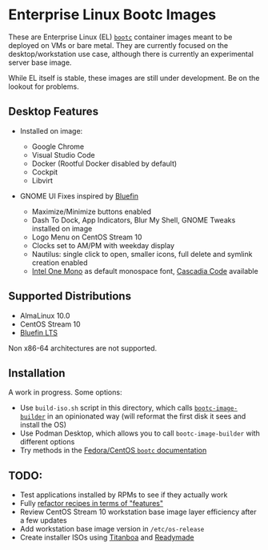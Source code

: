 # Enterprise Linux Bootc Images

These are Enterprise Linux (EL)
[``bootc``](https://developers.redhat.com/articles/2024/09/24/bootc-getting-started-bootable-containers) container images meant to be deployed on VMs or bare metal.  They are currently focused on
the desktop/workstation use case, although there is currently an experimental server base image.

While EL itself is stable, these images are still under development. Be on the lookout for problems.

## Desktop Features

- Installed on image:
    - Google Chrome
    - Visual Studio Code
    - Docker (Rootful Docker disabled by default)
    - Cockpit
    - Libvirt

- GNOME UI Fixes inspired by [Bluefin](https://projectbluefin.io)
    - Maximize/Minimize buttons enabled
    - Dash To Dock, App Indicators, Blur My Shell, GNOME Tweaks installed on image
    - Logo Menu on CentOS Stream 10
    - Clocks set to AM/PM with weekday display
    - Nautilus: single click to open, smaller icons, full delete and symlink creation enabled
    - [Intel One Mono](https://www.intel.com/content/www/us/en/company-overview/one-monospace-font.html) as default monospace font, [Cascadia Code](https://learn.microsoft.com/en-us/windows/terminal/cascadia-code) available

## Supported Distributions

- AlmaLinux 10.0
- CentOS Stream 10
- [Bluefin LTS](https://docs.projectbluefin.io/lts/)

Non x86-64 architectures are not supported.

## Installation

A work in progress.  Some options:

- Use ``build-iso.sh`` script in this directory, which calls
  [``bootc-image-builder``](https://osbuild.org/docs/bootc/) in  an opinionated way (will
  reformat the first disk it sees and install the OS)
- Use Podman Desktop, which allows you to call ``bootc-image-builder`` with different options
- Try methods in the [Fedora/CentOS ``bootc`` documentation](https://docs.fedoraproject.org/en-US/bootc/bare-metal/)

## TODO:

- Test applications installed by RPMs to see if they actually work
- Fully [refactor recipes in terms of
  "features"](https://github.com/rrenomeron/ublue-tr/commit/59c87c711777aa29a8939d88ebd4320b4e6998bc)
- Review CentOS Stream 10 workstation base image layer efficiency after a few updates
- Add workstation base image version in ``/etc/os-release``
- Create installer ISOs using [Titanboa](https://github.com/ublue-os/titanboa) and
  [Readymade](https://github.com/FyraLabs/readymade)


